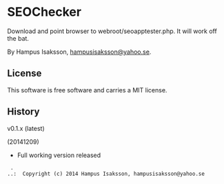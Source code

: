 SEOChecker
==========

Download and point browser to webroot/seoapptester.php. It will work off the bat. 

By Hampus Isaksson, hampusisaksson@yahoo.se.



License 
------------------

This software is free software and carries a MIT license.



History
-----------------------------------
v0.1.x (latest)

(20141209)
* Full working version released 



```
 .  
..:  Copyright (c) 2014 Hampus Isaksson, hampusisaksson@yahoo.se
```
